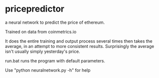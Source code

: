 # pricepredictor
a neural network to predict the price of ethereum. 

Trained on data from coinmetrics.io

It does the entire training and output process several times then takes the average, in an attempt to more consistent results.
Surprisingly the average isn't usually simply yesterday's price.

run.bat runs the program with default parameters.

Use "python neuralnetwork.py -h" for help